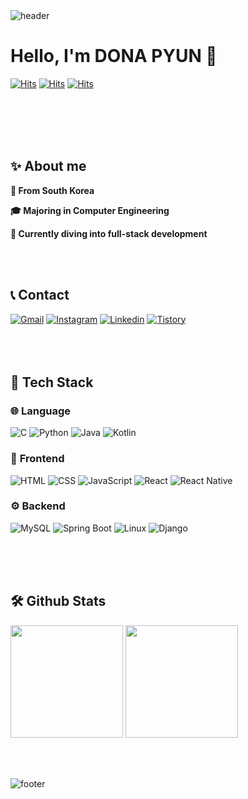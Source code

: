 <!--  <div align="center">
<img src="https://capsule-render.vercel.app/api?type=waving&color=BDBDC8&height=150&section=header" /> -->
<img src="https://capsule-render.vercel.app/api?type=waving&color=timeGradient&height=150&section=header" alt="header" />



<br/>

# Hello, I'm DONA PYUN 👋

<!-- 방문자 수 체크 -->
<!-- [![Gmail Badge](https://img.shields.io/badge/-ehskmagic7@gmail.com-c14438?style=flat&logo=Gmail&logoColor=white&link=mailto:ehskmagic7@gmail.com)](mailto:ehskmagic7@gmail.com) 
[![Linkedin Badge](https://img.shields.io/badge/-ehsk0123-0072b1?style=flat&logo=Linkedin&logoColor=white&link=https://www.linkedin.com/in/ehsk0123/)](https://www.linkedin.com/in/dona-pyun-1b9181265/) 
[![Github Badge](https://img.shields.io/badge/-dona0123-grey?style=flat&logo=github&logoColor=white&link=https://github.com/dona0123/)](https://github.com/dona0123) -->
[![Hits](https://hits.seeyoufarm.com/api/count/incr/badge.svg?url=https%3A%2F%2Fmaps.app.goo.gl%2FpEyQeLnoYyE7TCsW9&count_bg=%23E6663C&title_bg=%233D3A3A&icon=trulia.svg&icon_color=%23D5D5D5&title=location&edge_flat=false)](https://maps.app.goo.gl/pEyQeLnoYyE7TCsW9?pvs=2)
[![Hits](https://hits.seeyoufarm.com/api/count/incr/badge.svg?url=https%3A%2F%2Fgithub.com%2Fdona0123&count_bg=%238AD056&title_bg=%233D3A3A&icon=github.svg&icon_color=%23E7E7E7&title=github&edge_flat=false)](https://github.com/dona0123?pvs=3)
[![Hits](https://hits.seeyoufarm.com/api/count/incr/badge.svg?pvs=4&url=https%3A%2F%2Fbroad-pyjama-96b.notion.site%2FPORTFOLIO-d838223042c7482586d719cc8b4ce35e&count_bg=%23CACACA&title_bg=%233D3A3A&icon=notion.svg&icon_color=%23E7E7E7&title=portfolio&edge_flat=false)](https://broad-pyjama-96b.notion.site/PORTFOLIO-d838223042c7482586d719cc8b4ce35e?pvs=4)

<!-- [![wakatime](https://wakatime.com/badge/user/9dec03fc-79e6-4c81-8e59-1a2227dd678a.svg)](https://wakatime.com/@9dec03fc-79e6-4c81-8e59-1a2227dd678a) -->
<br/><br/><br/><br/> 



## ✨ About me
<p><strong>🚩 From South Korea</strong></p>
<p><strong>🎓 Majoring in Computer Engineering</strong></p>
<p><strong>🌱 Currently diving into full-stack development</strong></p>
<br/><br/>




## 📞 Contact
[![Gmail](https://img.shields.io/badge/gmail-EA4335?style=for-the-badge&logo=gmail&logoColor=white)](mailto:ehskmagic7@gmail.com) 
[![Instagram](https://img.shields.io/badge/instagram-FF0069?style=for-the-badge&logo=instagram&logoColor=white)](https://instagram.com/pyundona) 
[![Linkedin](https://img.shields.io/badge/-LinkedIn-blue?style=for-the-badge&logo=linkedin&logoColor=white)](https://www.linkedin.com/in/%EB%8F%84%EB%82%98-%ED%8E%B8-1b9181265/) 
[![Tistory](https://img.shields.io/badge/tistory-FF6600?style=for-the-badge&logo=tistory&logoColor=white)](https://lyonglyong0123.tistory.com/)
<br/><br/><br/><br/>





## 🚀 Tech Stack
### 🌐 **Language**  
<p>
  <img src="https://img.shields.io/badge/C-00599C?style=for-the-badge&logo=c&logoColor=white" alt="C"/> 
  <img src="https://img.shields.io/badge/Python-3776AB?style=for-the-badge&logo=python&logoColor=white" alt="Python"/> 
  <img src="https://img.shields.io/badge/Java-007396?style=for-the-badge&logo=java&logoColor=white" alt="Java"/> 
  <img src="https://img.shields.io/badge/Kotlin-7F52FF?style=for-the-badge&logo=kotlin&logoColor=white" alt="Kotlin"/>
</p>

### 🎨 **Frontend**  
<p>
  <img src="https://img.shields.io/badge/HTML-E34F26?style=for-the-badge&logo=html5&logoColor=white" alt="HTML"/> 
  <img src="https://img.shields.io/badge/CSS-1572B6?style=for-the-badge&logo=css3&logoColor=white" alt="CSS"/> 
  <img src="https://img.shields.io/badge/JavaScript-F7DF1E?style=for-the-badge&logo=javascript&logoColor=white" alt="JavaScript"/> 
  <img src="https://img.shields.io/badge/React-61DAFB?style=for-the-badge&logo=react&logoColor=white" alt="React"/> 
  <img src="https://img.shields.io/badge/React_Native-61DAFB?style=for-the-badge&logo=react&logoColor=white" alt="React Native"/>
</p>

### ⚙️ **Backend**  
<p>
  <img src="https://img.shields.io/badge/MySQL-4479A1?style=for-the-badge&logo=mysql&logoColor=white" alt="MySQL"/> 
  <img src="https://img.shields.io/badge/Spring_Boot-6DB33F?style=for-the-badge&logo=springboot&logoColor=white" alt="Spring Boot"/> 
  <img src="https://img.shields.io/badge/Linux-FCC624?style=for-the-badge&logo=linux&logoColor=white" alt="Linux"/> 
  <img src="https://img.shields.io/badge/Django-092E20?style=for-the-badge&logo=django&logoColor=white" alt="Django"/>
</p>

<br/><br/><br/>


<!--
#### 🎖️ Ranking
[![Solved.ac Profile](http://mazassumnida.wtf/api/v2/generate_badge?boj=ehsk0123)](https://solved.ac/ehsk0123/)
<br/><br/><br/>


#### ⏲️ Work Stats
[![dona0123's wakatime stats](https://github-readme-stats.vercel.app/api/wakatime?username=dona0123)] 
<br/><br/>
-->


 
<!-- 깃허브 등급 -->
## 🛠️ Github Stats
<p>
<img height="180em" src="https://github-readme-stats.vercel.app/api?username=dona0123&show_icons=true&theme=light&bg_color=ffffff&icon_color=81c784&title_color=333333" />
<img height="180em" src="https://github-readme-stats.vercel.app/api/top-langs/?username=dona0123&layout=compact&theme=light&langs_count=6&hide=html,css&bg_color=ffffff&title_color=333333&icon_color=81c784" />
</p>




<br/><br/>

<!-- <img src="https://capsule-render.vercel.app/api?type=waving&color=BDBDC8&height=150&section=footer" /> -->
<img src="https://capsule-render.vercel.app/api?type=waving&color=timeGradient&height=150&section=footer&fontSize=90" alt="footer" />


</div>


<!--
**dona0123/dona0123** is a ✨ _special_ ✨ repository because its `README.md` (this file) appears on your GitHub profile.

Here are some ideas to get you started:

- 🔭 I’m currently working on ...
- 🌱 I’m currently learning ...
- 👯 I’m looking to collaborate on ...
- 🤔 I’m looking for help with ...
- 💬 Ask me about ...
- 📫 How to reach me: ...
- 😄 Pronouns: ...
- ⚡ Fun fact: ...
-->



<!-- 
### 🚀 Tech Stack 
![html](https://img.shields.io/badge/HTML5-E34F26?style=for-the-badge&logo=html5&logoColor=white) 
![css](https://img.shields.io/badge/CSS3-1572B6?style=for-the-badge&logo=css3&logoColor=white) 
![js](https://img.shields.io/badge/JavaScript-F7DF1E?style=for-the-badge&logo=JavaScript&logoColor=white) 

![c](https://img.shields.io/badge/C-00599C?style=for-the-badge&logo=c&logoColor=white) 
![java](https://img.shields.io/badge/Java-ED8B00?style=for-the-badge&logo=openjdk&logoColor=white) 

![리액트](https://img.shields.io/badge/React-20232A?style=for-the-badge&logo=react&logoColor=61DAFB) 
![장고](https://img.shields.io/badge/Django-092E20?style=for-the-badge&logo=django&logoColor=white) 
![부트스트](https://img.shields.io/badge/Bootstrap-563D7C?style=for-the-badge&logo=bootstrap&logoColor=white)          




### 📝 Studying 
![코틀린](https://img.shields.io/badge/Kotlin-0095D5?&style=for-the-badge&logo=kotlin&logoColor=white) 
![리액트네이티](https://img.shields.io/badge/React_Native-20232A?style=for-the-badge&logo=react&logoColor=61DAFB)
![스프링](https://img.shields.io/badge/Spring-6DB33F?style=for-the-badge&logo=spring&logoColor=white)          



### ⛏️ Tools
![깃](https://img.shields.io/badge/GIT-E44C30?style=for-the-badge&logo=git&logoColor=white) 
![깃허브](https://img.shields.io/badge/GitHub-100000?style=for-the-badge&logo=github&logoColor=white) 
![노션](https://img.shields.io/badge/Notion-000000?style=for-the-badge&logo=notion&logoColor=white)
![피그마](https://img.shields.io/badge/Figma-F24E1E?style=for-the-badge&logo=figma&logoColor=white) 


-->
